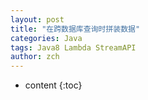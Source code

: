 ```yaml
---
layout: post
title: "在跨数据库查询时拼装数据"
categories: Java
tags: Java8 Lambda StreamAPI
author: zch
---
```


* content
{:toc}


